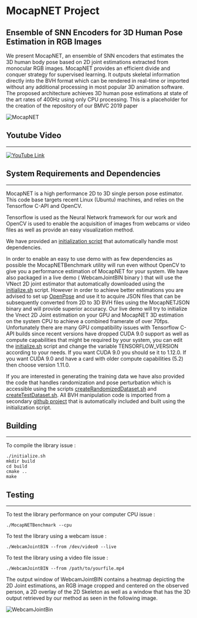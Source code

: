 # MocapNET Project
## Ensemble of SNN Encoders for 3D Human Pose Estimation in RGB Images

We present MocapNET, an ensemble of SNN encoders that estimates the 3D human body pose based on 2D joint estimations extracted from monocular RGB images. MocapNET provides an efficient divide and conquer strategy for supervised learning. It outputs skeletal information directly into the BVH format which can be rendered in real-time or imported without any additional processing in most popular 3D animation software. The proposed architecture achieves 3D human pose estimations at state of the art rates of 400Hz using only CPU processing.
This is a placeholder for the creation of the repository of our BMVC 2019 paper 

![MocapNET](https://raw.githubusercontent.com/FORTH-ModelBasedTracker/MocapNET/master/doc/mocapnetBannerImages.png)

## Youtube Video
------------------------------------------------------------------ 

[![YouTube Link](https://raw.githubusercontent.com/FORTH-ModelBasedTracker/MocapNET/master/doc/youtubevideolink.jpg)  ](https://www.youtube.com/watch?v=fH5e-KMBvM0)

## System Requirements and Dependencies
------------------------------------------------------------------ 
MocapNET is a high performance 2D to 3D single person pose estimator.
This code base targets recent Linux (Ubuntu) machines, and relies on the Tensorflow C-API and OpenCV. 

Tensorflow is used as the Neural Network framework for our work and OpenCV is used to enable the acquisition of images from webcams or video files as well as provide an easy visualization method.

We have provided an [initialization script](https://github.com/FORTH-ModelBasedTracker/MocapNET/blob/master/initialize.sh) that automatically handle most dependencies.

In order to enable an easy to use demo with as few dependencies as possible the MocapNETBenchmark utility will run even without OpenCV to give you a performance estimation of MocapNET for your system. We have also packaged in a live demo ( WebcamJointBIN binary ) that will use the VNect 2D joint estimator that automatically downloaded using the [initialize.sh](https://github.com/FORTH-ModelBasedTracker/MocapNET/blob/master/initialize.sh) script. However in order to achieve better estimations you are advised to set up [OpenPose](https://github.com/CMU-Perceptual-Computing-Lab/openpose) and use it to acquire JSON files that can be subsequently converted from 2D to 3D BVH files using the MocapNETJSON binary and will provide superior accuracy. Our live demo will try to initialize the Vnect 2D Joint estimation on your GPU and MocapNET 3D estimation on the system CPU to achieve a combined framerate of over 70fps. Unfortunately there are many GPU compatibility issues with Tensorflow C-API builds since recent versions have dropped CUDA 9.0 support as well as compute capabilities that might be required by your system, you can edit the [initialize.sh](https://github.com/FORTH-ModelBasedTracker/MocapNET/blob/master/initialize.sh) script and change the variable TENSORFLOW_VERSION according to your needs. If you want CUDA 9.0 you should se it to 1.12.0. If you want CUDA 9.0 and have a card with older compute capabilities (5.2) then choose version 1.11.0.

If you are interested in generating the training data we have also provided the code that handles randomization and pose perturbation which is accessible using the scripts  [createRandomizedDataset.sh](https://github.com/FORTH-ModelBasedTracker/MocapNET/blob/master/createRandomizedDataset.sh) and [createTestDataset.sh](https://github.com/FORTH-ModelBasedTracker/MocapNET/blob/master/createTestDataset.sh). All BVH manipulation code is imported from a secondary [github project](https://github.com/AmmarkoV/RGBDAcquisition/tree/master/opengl_acquisition_shared_library/opengl_depth_and_color_renderer/src/Library/MotionCaptureLoader) that is automatically included and built using the initialization script.

## Building
------------------------------------------------------------------ 

To compile the library issue :

```
./initialize.sh
mkdir build 
cd build 
cmake .. 
make 
```
 


## Testing
------------------------------------------------------------------ 

To test the library performance on your computer CPU issue :

```
./MocapNETBenchmark --cpu
```

To test the library using a webcam issue :

```
./WebcamJointBIN --from /dev/video0 --live
```

To test the library using a video file issue :

```
./WebcamJointBIN --from /path/to/yourfile.mp4
```

The output window of WebcamJointBIN contains a heatmap depicting the 2D Joint estimations, an RGB image cropped and centered on the observed person, a 2D overlay of the 2D Skeleton as well as a window that has the 3D output retrieved by our method as seen in the following image.

![WebcamJointBin](https://raw.githubusercontent.com/FORTH-ModelBasedTracker/MocapNET/master/doc/demoview.jpg)


